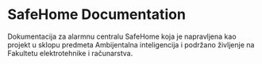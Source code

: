 # SafeHome Documentation
Dokumentacija za alarmnu centralu SafeHome koja je napravljena kao projekt u sklopu predmeta Ambijentalna inteligencija i podržano življenje na Fakultetu elektrotehnike i računarstva.
